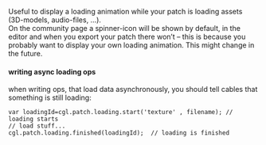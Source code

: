 Useful to display a loading animation while your patch is loading assets (3D-models, audio-files, …).  
On the community page a spinner-icon will be shown by default, in the editor and when you export your patch there won’t – this is because you probably want to display your own loading animation. This might change in the future.

#### writing async loading ops

when writing ops, that load data asynchronously, you should tell cables that something is still loading:

```
var loadingId=cgl.patch.loading.start('texture' , filename); // loading starts
// load stuff...
cgl.patch.loading.finished(loadingId);  // loading is finished
```
